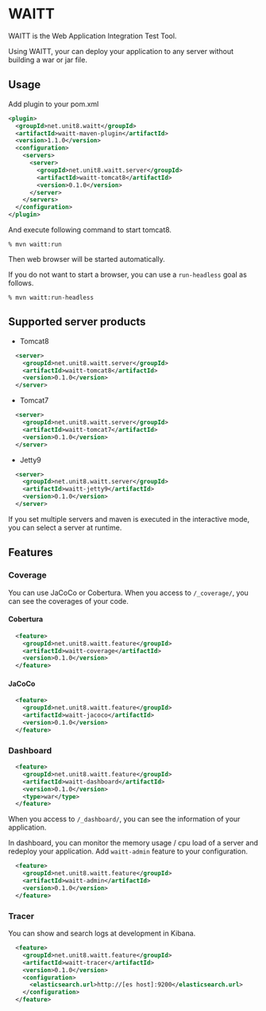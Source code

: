 WAITT
==================

WAITT is the Web Application Integration Test Tool.

Using WAITT, your can deploy your application to any server without building a war or jar file.

## Usage

Add plugin to your pom.xml

```xml
<plugin>
  <groupId>net.unit8.waitt</groupId>
  <artifactId>waitt-maven-plugin</artifactId>
  <version>1.1.0</version>
  <configuration>
    <servers>
      <server>
        <groupId>net.unit8.waitt.server</groupId>
        <artifactId>waitt-tomcat8</artifactId>
        <version>0.1.0</version>
      </server>
    </servers>
  </configuration>
</plugin>
```

And execute following command to start tomcat8.

```shell
% mvn waitt:run
```

Then web browser will be started automatically.

If you do not want to start a browser, you can use a `run-headless` goal as follows.

```shell
% mvn waitt:run-headless
```

## Supported server products

- Tomcat8

```xml
  <server>
    <groupId>net.unit8.waitt.server</groupId>
    <artifactId>waitt-tomcat8</artifactId>
    <version>0.1.0</version>
  </server>
```

- Tomcat7

```xml
  <server>
    <groupId>net.unit8.waitt.server</groupId>
    <artifactId>waitt-tomcat7</artifactId>
    <version>0.1.0</version>
  </server>
```

- Jetty9

```xml
  <server>
    <groupId>net.unit8.waitt.server</groupId>
    <artifactId>waitt-jetty9</artifactId>
    <version>0.1.0</version>
  </server>
```


If you set multiple servers and maven is executed in the interactive mode, you can select a server at runtime.


## Features

### Coverage

You can use JaCoCo or Cobertura.
When you access to `/_coverage/`, you can see the coverages of your code. 


#### Cobertura

```xml
  <feature>
    <groupId>net.unit8.waitt.feature</groupId>
    <artifactId>waitt-coverage</artifactId>
    <version>0.1.0</version>
  </feature>
```

#### JaCoCo

```xml
  <feature>
    <groupId>net.unit8.waitt.feature</groupId>
    <artifactId>waitt-jacoco</artifactId>
    <version>0.1.0</version>
  </feature>
```

### Dashboard

```xml
  <feature>
    <groupId>net.unit8.waitt.feature</groupId>
    <artifactId>waitt-dashboard</artifactId>
    <version>0.1.0</version>
    <type>war</type>
  </feature>
```
When you access to `/_dashboard/`, you can see the information of your application. 

In dashboard, you can monitor the memory usage / cpu load of a server and redeploy your application.
Add `waitt-admin` feature to your configuration.

```xml
  <feature>
    <groupId>net.unit8.waitt.feature</groupId>
    <artifactId>waitt-admin</artifactId>
    <version>0.1.0</version>
  </feature>
```


### Tracer

You can show and search logs at development in Kibana.

```xml
  <feature>
    <groupId>net.unit8.waitt.feature</groupId>
    <artifactId>waitt-tracer</artifactId>
    <version>0.1.0</version>
    <configuration>
      <elasticsearch.url>http://[es host]:9200</elasticsearch.url>
    </configuration>
  </feature>
```
